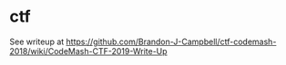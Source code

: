 # ctf

See writeup at https://github.com/Brandon-J-Campbell/ctf-codemash-2018/wiki/CodeMash-CTF-2019-Write-Up

